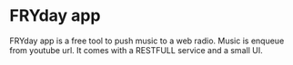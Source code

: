 # FRYday app


FRYday app is a free tool to push music to a web radio. Music is enqueue from youtube url.
It comes with a RESTFULL service and a small UI.

